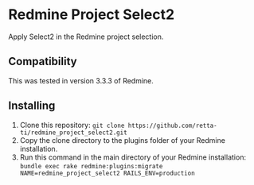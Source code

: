 # Redmine Project Select2
Apply Select2 in the Redmine project selection.

## Compatibility
This was tested in version 3.3.3 of Redmine.

## Installing
1. Clone this repository: `git clone https://github.com/retta-ti/redmine_project_select2.git`
2. Copy the clone directory to the plugins folder of your Redmine installation.
3. Run this command in the main directory of your Redmine installation: `bundle exec rake redmine:plugins:migrate NAME=redmine_project_select2 RAILS_ENV=production`
